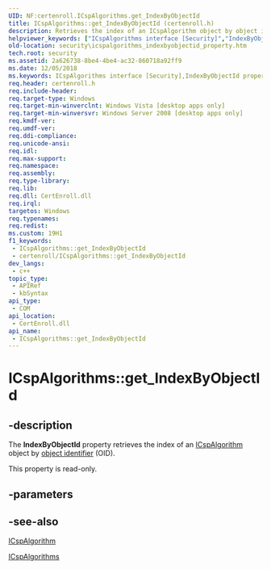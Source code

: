 ```yaml
---
UID: NF:certenroll.ICspAlgorithms.get_IndexByObjectId
title: ICspAlgorithms::get_IndexByObjectId (certenroll.h)
description: Retrieves the index of an ICspAlgorithm object by object identifier (OID).
helpviewer_keywords: ["ICspAlgorithms interface [Security]","IndexByObjectId property","ICspAlgorithms.IndexByObjectId","ICspAlgorithms.get_IndexByObjectId","ICspAlgorithms::IndexByObjectId","ICspAlgorithms::get_IndexByObjectId","IndexByObjectId property [Security]","IndexByObjectId property [Security]","ICspAlgorithms interface","certenroll/ICspAlgorithms::IndexByObjectId","certenroll/ICspAlgorithms::get_IndexByObjectId","get_IndexByObjectId","security.icspalgorithms_indexbyobjectid_property"]
old-location: security\icspalgorithms_indexbyobjectid_property.htm
tech.root: security
ms.assetid: 2a626738-8be4-4be4-ac32-860718a92ff9
ms.date: 12/05/2018
ms.keywords: ICspAlgorithms interface [Security],IndexByObjectId property, ICspAlgorithms.IndexByObjectId, ICspAlgorithms.get_IndexByObjectId, ICspAlgorithms::IndexByObjectId, ICspAlgorithms::get_IndexByObjectId, IndexByObjectId property [Security], IndexByObjectId property [Security],ICspAlgorithms interface, certenroll/ICspAlgorithms::IndexByObjectId, certenroll/ICspAlgorithms::get_IndexByObjectId, get_IndexByObjectId, security.icspalgorithms_indexbyobjectid_property
req.header: certenroll.h
req.include-header: 
req.target-type: Windows
req.target-min-winverclnt: Windows Vista [desktop apps only]
req.target-min-winversvr: Windows Server 2008 [desktop apps only]
req.kmdf-ver: 
req.umdf-ver: 
req.ddi-compliance: 
req.unicode-ansi: 
req.idl: 
req.max-support: 
req.namespace: 
req.assembly: 
req.type-library: 
req.lib: 
req.dll: CertEnroll.dll
req.irql: 
targetos: Windows
req.typenames: 
req.redist: 
ms.custom: 19H1
f1_keywords:
 - ICspAlgorithms::get_IndexByObjectId
 - certenroll/ICspAlgorithms::get_IndexByObjectId
dev_langs:
 - c++
topic_type:
 - APIRef
 - kbSyntax
api_type:
 - COM
api_location:
 - CertEnroll.dll
api_name:
 - ICspAlgorithms::get_IndexByObjectId
---
```


# ICspAlgorithms::get_IndexByObjectId


## -description

The <b>IndexByObjectId</b> property retrieves the index of an <a href="/windows/desktop/api/certenroll/nn-certenroll-icspalgorithm">ICspAlgorithm</a> object by <a href="/windows/desktop/SecGloss/o-gly">object identifier</a> (OID).

This property is read-only.

## -parameters

## -see-also

<a href="/windows/desktop/api/certenroll/nn-certenroll-ix509namevaluepair">ICspAlgorithm</a>



<a href="/windows/desktop/api/certenroll/nn-certenroll-icspalgorithms">ICspAlgorithms</a>

